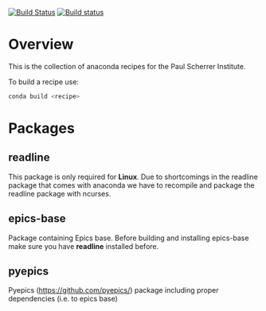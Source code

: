 [![Build Status](https://travis-ci.org/paulscherrerinstitute/conda-recipes.svg?branch=master)](https://travis-ci.org/paulscherrerinstitute/conda-recipes) [![Build status](https://ci.appveyor.com/api/projects/status/693wstp22y29kdty?svg=true)](https://ci.appveyor.com/project/simongregorebner/conda-recipes)



# Overview
This is the collection of anaconda recipes for the Paul Scherrer Institute.

To build a recipe use:

```bash
conda build <recipe>
```


# Packages

## readline
This package is only required for __Linux__.
Due to shortcomings in the readline package that comes with anaconda we have to recompile and package the readline package with ncurses.

## epics-base
Package containing Epics base. Before building and installing epics-base make sure you have __readline__ installed before.

## pyepics
Pyepics (https://github.com/pyepics/) package including proper dependencies (i.e. to epics base)
